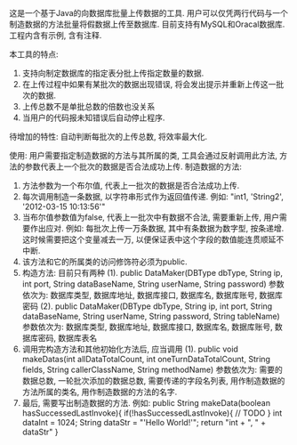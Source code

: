 这是一个基于Java的向数据库批量上传数据的工具. 用户可以仅凭两行代码与一个制造数据的方法批量将假数据上传至数据库. 目前支持有MySQL和Oracal数据库. 工程内含有示例, 含有注释.

本工具的特点:
1. 支持向制定数据库的指定表分批上传指定数量的数据.
2. 在上传过程中如果有某批次的数据出现错误, 将会发出提示并重新上传这一批次的数据.
3. 上传总数不是单批总数的倍数也没关系
4. 当用户的代码报未知错误后自动停止程序.

待增加的特性: 自动判断每批次的上传总数, 将效率最大化.

使用: 
用户需要指定制造数据的方法与其所属的类, 工具会通过反射调用此方法, 方法的参数代表上一个批次的数据是否合法成功上传. 
制造数据的方法: 
1. 方法参数为一个布尔值, 代表上一批次的数据是否合法成功上传. 
2. 每次调用制造一条数据, 以字符串形式作为返回值传递. 例如: "int1, 'String2', '2012-03-15 10:13:56'"
3. 当布尔值参数值为false, 代表上一批次中有数据不合法, 需要重新上传, 用户需要作出应对. 
    例如: 每批次上传一万条数据, 其中有条数据为数字型, 按条递增. 这时候需要把这个变量减去一万, 以便保证表中这个字段的数值能连贯顺延不中断. 
4. 该方法和它的所属类的访问修饰符必须为public.
5. 构造方法: 目前只有两种
    (1). public DataMaker(DBType dbType, String ip, int port, String dataBaseName, String userName, String password)
        参数依次为: 数据库类型, 数据库地址, 数据库接口, 数据库名, 数据库账号, 数据库密码
    (2). public DataMaker(DBType dbType, String ip, int port, String dataBaseName, String userName, String password, String tableName)
        参数依次为: 数据库类型, 数据库地址, 数据库接口, 数据库名, 数据库账号, 数据库密码, 数据库表名
6. 调用完构造方法和其他初始化方法后, 应当调用
    (1). public void makeDatas(int allDataTotalCount, int oneTurnDataTotalCount, String fields, String callerClassName, String methodName)
        参数依次为: 需要的数据总数, 一轮批次添加的数据总数, 需要传递的字段名列表, 用作制造数据的方法所属的类名, 用作制造数据的方法的名字.
7. 最后, 需要写出制造数据的方法. 
    例如: public String makeData(boolean hasSuccessedLastInvoke){
                if(!hasSuccessedLastInvoke){
                      // TODO
                }
                int dataInt = 1024;
                String dataStr = "'Hello World!'";
                return "int + ", " + dataStr"
          }
